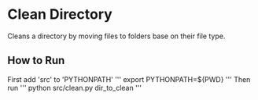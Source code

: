 # Clean Directory
Cleans a directory by moving files to folders base on their file type.

## How to Run
First add 'src' to 'PYTHONPATH'
'''
export PYTHONPATH=${PWD}
'''
Then run
'''
python src/clean.py dir_to_clean
'''